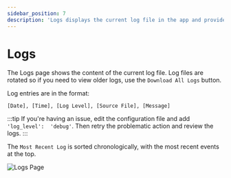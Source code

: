 ```yaml
---
sidebar_position: 7
description: 'Logs displays the current log file in the app and provides an option to download all logs.'
---
```


# Logs

The Logs page shows the content of the current log file. Log files are rotated
so if you need to view older logs, use the `Download All Logs` button.

Log entries are in the format:

`[Date], [Time], [Log Level], [Source File], [Message]`

:::tip
If you're having an issue, edit the configuration file and add `'log_level': 
'debug'`. Then retry the problematic action and review the logs.
:::

The `Most Recent Log` is sorted chronologically, with the most recent events 
at the top.

![Logs Page](/img/screenshots/logs.png)

